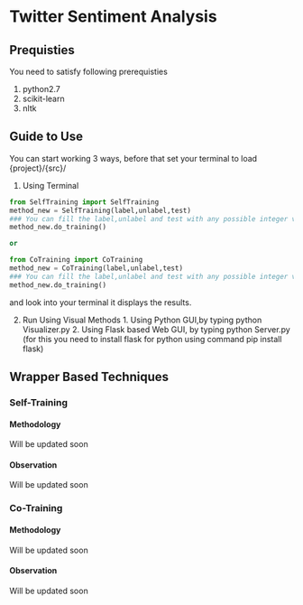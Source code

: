 # Twitter Sentiment Analysis 

## Prequisties
You need to satisfy following prerequisties
 1. python2.7
 2. scikit-learn
 3. nltk
 
## Guide to Use
You can start working 3 ways, before that set your terminal to load {project}/{src}/
 1. Using Terminal
```python
from SelfTraining import SelfTraining
method_new = SelfTraining(label,unlabel,test)
### You can fill the label,unlabel and test with any possible integer values greater than 100
method_new.do_training()

or

from CoTraining import CoTraining
method_new = CoTraining(label,unlabel,test)
### You can fill the label,unlabel and test with any possible integer values greater than 100
method_new.do_training()
```
and look into your terminal it displays the results.

  2. Run Using Visual Methods
    1. Using Python GUI,by typing python Visualizer.py
    2. Using Flask based Web GUI, by typing python Server.py 
   (for this you need to install flask for python using command pip install flask)

## Wrapper Based Techniques

### Self-Training

#### Methodology 
Will be updated soon

#### Observation
Will be updated soon

### Co-Training

#### Methodology 
Will be updated soon

#### Observation
Will be updated soon